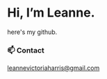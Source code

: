  # Hi, I’m Leanne.

here's my github.

 ###  📫  Contact
 leannevictoriaharris@gmail.com 

<!---
le-anne/le-anne is a ✨ special ✨ repository because its `README.md` (this file) appears on your GitHub profile.
You can click the Preview link to take a look at your changes.
--->
